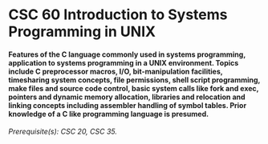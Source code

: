 # CSC 60 Introduction to Systems Programming in UNIX

#### Features of the C language commonly used in systems programming, application to systems programming in a UNIX environment. Topics include C preprocessor macros, I/O, bit-manipulation facilities, timesharing system concepts, file permissions, shell script programming, make files and source code control, basic system calls like fork and exec, pointers and dynamic memory allocation, libraries and relocation and linking concepts including assembler handling of symbol tables. Prior knowledge of a C like programming language is presumed. 

*Prerequisite(s): CSC 20, CSC 35.*

